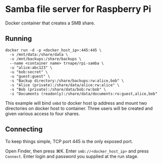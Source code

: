 # Samba file server for Raspberry Pi

Docker container that creates a SMB share.


## Running

```
docker run -d -p <docker_host_ip>:445:445 \
  -v /mnt/data:/share/data \
  -v /mnt/backups:/share/backups \
  --name <container name> trnape/rpi-samba \
  -u "alice:abc123" \
  -u "bob:secret" \
  -u "guest:guest" \
  -s "Backup directory:/share/backups:rw:alice,bob" \
  -s "Alice (private):/share/data/alice:rw:alice" \
  -s "Bob (private):/share/data/bob:rw:bob" \
  -s "Documents (readonly):/share/data/documents:ro:guest,alice,bob"
```

This example will bind `smbd` to docker host ip address
and mount two directories on docker host to container.
Three users will be created and given various access to four shares.


## Connecting

To keep things simple, TCP port 445 is the only exposed port.

Open Finder, then press ⌘K. Enter `smb://<docker_host_ip>`
and press `Connect`.
Enter login and password you supplied at the run stage.
